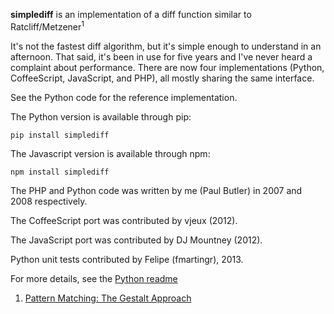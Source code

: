 **simplediff** is an implementation of a diff function similar to Ratcliff/Metzener<sup>1</sup>

It's not the fastest diff algorithm, but it's simple enough to understand in an afternoon. That said, it's been in use for five years and I've never heard a complaint about performance. There are now four implementations (Python, CoffeeScript, JavaScript, and PHP), all mostly sharing the same interface.

See the Python code for the reference implementation.

The Python version is available through pip:

    pip install simplediff

The Javascript version is available through npm:

    npm install simplediff

The PHP and Python code was written by me (Paul Butler) in 2007 and 2008 respectively.

The CoffeeScript port was contributed by vjeux (2012).

The JavaScript port was contributed by DJ Mountney (2012).

Python unit tests contributed by Felipe (fmartingr), 2013.

For more details, see the [Python readme](simplediff/tree/master/python)

1. [Pattern Matching: The Gestalt Approach](http://collaboration.cmc.ec.gc.ca/science/rpn/biblio/ddj/Website/articles/DDJ/1988/8807/8807c/8807c.htm)
